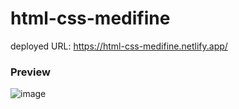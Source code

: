 # html-css-medifine
deployed URL: https://html-css-medifine.netlify.app/

### Preview
![image](https://user-images.githubusercontent.com/74036897/204098278-26708e44-5577-4d73-b35f-7c33dc56cab3.png)
